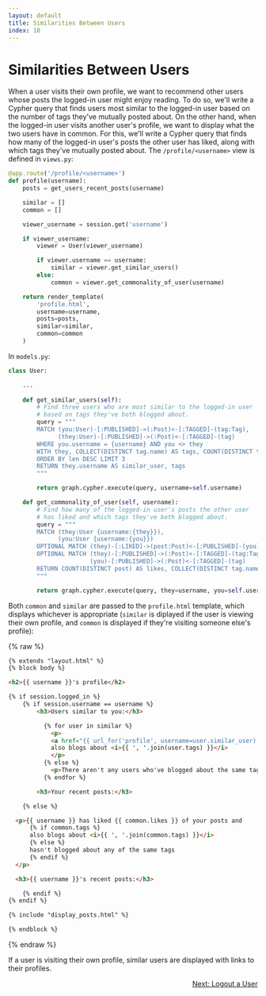 ```yaml
---
layout: default
title: Similarities Between Users
index: 10
---
```


# Similarities Between Users

When a user visits their own profile, we want to recommend other users whose posts the logged-in user might enjoy reading. To do so, we'll write a Cypher query that finds users most similar to the logged-in user based on the number of tags they've mutually posted about. On the other hand, when the logged-in user visits another user's profile, we want to display what the two users have in common. For this, we'll write a Cypher query that finds how many of the logged-in user's posts the other user has liked, along with which tags they've mutually posted about. The `/profile/<username>` view is defined in `views.py`:

```python
@app.route('/profile/<username>')
def profile(username):
    posts = get_users_recent_posts(username)

    similar = []
    common = []

    viewer_username = session.get('username')

    if viewer_username:
        viewer = User(viewer_username)

        if viewer.username == username:
            similar = viewer.get_similar_users()
        else:
            common = viewer.get_commonality_of_user(username)

    return render_template(
        'profile.html',
        username=username,
        posts=posts,
        similar=similar,
        common=common
    )
```

In `models.py`:

```python
class User:

	...
  
    def get_similar_users(self):
        # Find three users who are most similar to the logged-in user
        # based on tags they've both blogged about.
        query = """
        MATCH (you:User)-[:PUBLISHED]->(:Post)<-[:TAGGED]-(tag:Tag),
              (they:User)-[:PUBLISHED]->(:Post)<-[:TAGGED]-(tag)
        WHERE you.username = {username} AND you <> they
        WITH they, COLLECT(DISTINCT tag.name) AS tags, COUNT(DISTINCT tag) AS len
        ORDER BY len DESC LIMIT 3
        RETURN they.username AS similar_user, tags
        """

        return graph.cypher.execute(query, username=self.username)

    def get_commonality_of_user(self, username):
        # Find how many of the logged-in user's posts the other user
        # has liked and which tags they've both blogged about.
        query = """
        MATCH (they:User {username:{they}}),
              (you:User {username:{you}})
        OPTIONAL MATCH (they)-[:LIKED]->(post:Post)<-[:PUBLISHED]-(you)
        OPTIONAL MATCH (they)-[:PUBLISHED]->(:Post)<-[:TAGGED]-(tag:Tag),
                       (you)-[:PUBLISHED]->(:Post)<-[:TAGGED]-(tag)
        RETURN COUNT(DISTINCT post) AS likes, COLLECT(DISTINCT tag.name) AS tags
        """

        return graph.cypher.execute(query, they=username, you=self.username)[0]
```

Both `common` and `similar` are passed to the `profile.html` template, which displays whichever is appropriate (`similar` is diplayed if the user is viewing their own profile, and `common` is displayed if they're visiting someone else's profile):

{% raw %}
```html
{% extends "layout.html" %}
{% block body %}

<h2>{{ username }}'s profile</h2>

{% if session.logged_in %}
    {% if session.username == username %}
        <h3>Users similar to you:</h3>

          {% for user in similar %}
            <p>
            <a href="{{ url_for('profile', username=user.similar_user) }}">{{ user.similar_user }}</a>
            also blogs about <i>{{ ', '.join(user.tags) }}</i>
            </p>
          {% else %}
            <p>There aren't any users who've blogged about the same tags as you!</p>
          {% endfor %}

        <h3>Your recent posts:</h3>

    {% else %}

  <p>{{ username }} has liked {{ common.likes }} of your posts and
      {% if common.tags %}
      also blogs about <i>{{ ', '.join(common.tags) }}</i>
      {% else %}
      hasn't blogged about any of the same tags
      {% endif %}
  </p>

  <h3>{{ username }}'s recent posts:</h3>

    {% endif %}
{% endif %}

{% include "display_posts.html" %}

{% endblock %}
```
{% endraw %}

If a user is visiting their own profile, similar users are displayed with links to their profiles.

<p align="right"><a href="{{ site.baseurl }}/pages/logout-a-user.html">Next: Logout a User</a></p>
